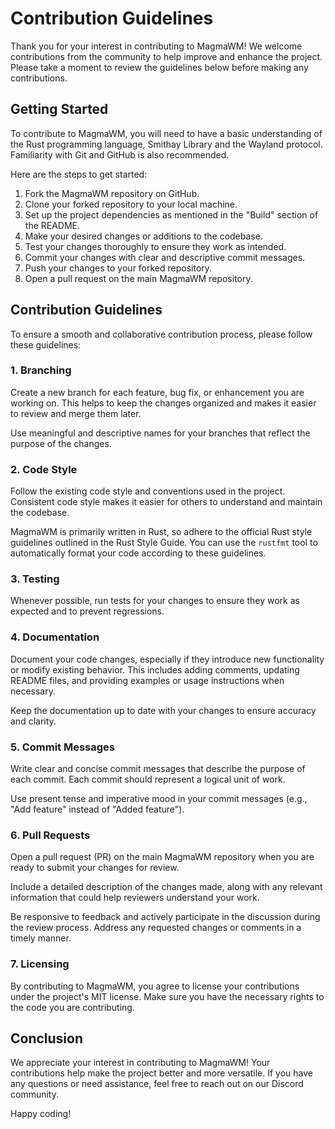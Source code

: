 # Contribution Guidelines

Thank you for your interest in contributing to MagmaWM! We welcome contributions from the community to help improve and enhance the project. Please take a moment to review the guidelines below before making any contributions.

## Getting Started

To contribute to MagmaWM, you will need to have a basic understanding of the Rust programming language, Smithay Library and the Wayland protocol. Familiarity with Git and GitHub is also recommended.

Here are the steps to get started:

1. Fork the MagmaWM repository on GitHub.
2. Clone your forked repository to your local machine.
3. Set up the project dependencies as mentioned in the "Build" section of the README.
4. Make your desired changes or additions to the codebase.
5. Test your changes thoroughly to ensure they work as intended.
6. Commit your changes with clear and descriptive commit messages.
7. Push your changes to your forked repository.
8. Open a pull request on the main MagmaWM repository.

## Contribution Guidelines

To ensure a smooth and collaborative contribution process, please follow these guidelines:

### 1. Branching

Create a new branch for each feature, bug fix, or enhancement you are working on. This helps to keep the changes organized and makes it easier to review and merge them later.

Use meaningful and descriptive names for your branches that reflect the purpose of the changes.

### 2. Code Style

Follow the existing code style and conventions used in the project. Consistent code style makes it easier for others to understand and maintain the codebase.

MagmaWM is primarily written in Rust, so adhere to the official Rust style guidelines outlined in the Rust Style Guide. You can use the `rustfmt` tool to automatically format your code according to these guidelines.

### 3. Testing

Whenever possible, run tests for your changes to ensure they work as expected and to prevent regressions.

### 4. Documentation

Document your code changes, especially if they introduce new functionality or modify existing behavior. This includes adding comments, updating README files, and providing examples or usage instructions when necessary.

Keep the documentation up to date with your changes to ensure accuracy and clarity.

### 5. Commit Messages

Write clear and concise commit messages that describe the purpose of each commit. Each commit should represent a logical unit of work.

Use present tense and imperative mood in your commit messages (e.g., "Add feature" instead of "Added feature").

### 6. Pull Requests

Open a pull request (PR) on the main MagmaWM repository when you are ready to submit your changes for review.

Include a detailed description of the changes made, along with any relevant information that could help reviewers understand your work.

Be responsive to feedback and actively participate in the discussion during the review process. Address any requested changes or comments in a timely manner.

### 7. Licensing

By contributing to MagmaWM, you agree to license your contributions under the project's MIT license. Make sure you have the necessary rights to the code you are contributing.

## Conclusion

We appreciate your interest in contributing to MagmaWM! Your contributions help make the project better and more versatile. If you have any questions or need assistance, feel free to reach out on our Discord community.

Happy coding!
